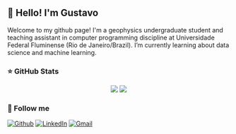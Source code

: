 ## 👋 Hello! I'm Gustavo

Welcome to my github page! I'm a geophysics undergraduate student and teaching assistant in computer programming discipline at Universidade Federal Fluminense (Rio de Janeiro/Brazil). I’m currently learning about data science and machine learning.

### ⭐ GitHub Stats

<p align = "center">
  <img src = "https://github-readme-stats.vercel.app/api?username=gdssouza">
  <img src = "https://github-readme-stats.vercel.app/api/top-langs/?username=gdssouza">
</p>

### 👯 Follow me

[![Github](https://img.shields.io/badge/-Github-000?style=for-the-badge&logo=Github&logoColor=white)](https://github.com/gdssouza)
[![LinkedIn](https://img.shields.io/badge/-linkedin-%230077B5.svg?&style=for-the-badge&logo=linkedin&logoColor=white)](https://www.linkedin.com/in/gdssouza/)
[![Gmail](https://img.shields.io/badge/-Gmail-c14438?style=for-the-badge&logo=Gmail&logoColor=white)](mailto:gdssouza@id.uff.br)

<!--
**gdssouza/gdssouza** is a ✨ _special_ ✨ repository because its `README.md` (this file) appears on your GitHub profile.

Here are some ideas to get you started:

- 🔭 I’m currently working on ...
- 🌱 I’m currently learning ...
- 👯 I’m looking to collaborate on ...
- 🤔 I’m looking for help with ...
- 💬 Ask me about ...
- 📫 How to reach me: ...
- 😄 Pronouns: ...
- ⚡ Fun fact: ...
-->

